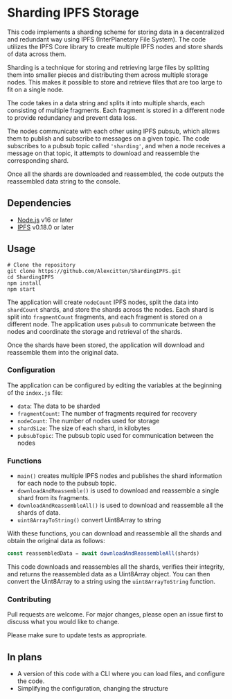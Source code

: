 # Sharding IPFS Storage
This code implements a sharding scheme for storing data in a decentralized and redundant way using IPFS (InterPlanetary File System). The code utilizes the IPFS Core library to create multiple IPFS nodes and store shards of data across them.

Sharding is a technique for storing and retrieving large files by splitting them into smaller pieces and distributing them across multiple storage nodes. This makes it possible to store and retrieve files that are too large to fit on a single node.

The code takes in a data string and splits it into multiple shards, each consisting of multiple fragments. Each fragment is stored in a different node to provide redundancy and prevent data loss.

The nodes communicate with each other using IPFS pubsub, which allows them to publish and subscribe to messages on a given topic. The code subscribes to a pubsub topic called `'sharding'`, and when a node receives a message on that topic, it attempts to download and reassemble the corresponding shard.

Once all the shards are downloaded and reassembled, the code outputs the reassembled data string to the console.

## Dependencies
- [Node.js](https://nodejs.org/) v16 or later
- [IPFS](https://www.npmjs.com/package/ipfs-core) v0.18.0 or later

## Usage
```
# Clone the repository
git clone https://github.com/Alexcitten/ShardingIPFS.git
cd ShardingIPFS
npm install
npm start
```

The application will create `nodeCount` IPFS nodes, split the data into `shardCount` shards, and store the shards across the nodes. Each shard is split into `fragmentCount` fragments, and each fragment is stored on a different node. The application uses `pubsub` to communicate between the nodes and coordinate the storage and retrieval of the shards.

Once the shards have been stored, the application will download and reassemble them into the original data.
### Configuration
The application can be configured by editing the variables at the beginning of the `index.js` file:

- `data`: The data to be sharded
- `fragmentCount`: The number of fragments required for recovery
- `nodeCount`: The number of nodes used for storage
- `shardSize`: The size of each shard, in kilobytes
- `pubsubTopic`: The pubsub topic used for communication between the nodes

### Functions
- `main()` creates multiple IPFS nodes and publishes the shard information for each node to the pubsub topic.
- `downloadAndReassemble()` is used to download and reassemble a single shard from its fragments. 
- `downloadAndReassembleAll()` is used to download and reassemble all the shards of data.
- `uint8ArrayToString()` convert Uint8Array to string

With these functions, you can download and reassemble all the shards and obtain the original data as follows:
```js
const reassembledData = await downloadAndReassembleAll(shards)
```
This code downloads and reassembles all the shards, verifies their integrity, and returns the reassembled data as a Uint8Array object. You can then convert the Uint8Array to a string using the `uint8ArrayToString` function.

### Contributing
Pull requests are welcome. For major changes, please open an issue first to discuss what you would like to change.

Please make sure to update tests as appropriate.
## In plans
* A version of this code with a CLI where you can load files, and configure the code.
* Simplifying the configuration, changing the structure
